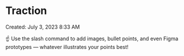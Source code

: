# Traction

Created: July 3, 2023 8:33 AM

<aside>
☝ Use the slash command to add images, bullet points, and even Figma prototypes — whatever illustrates your points best!

</aside>